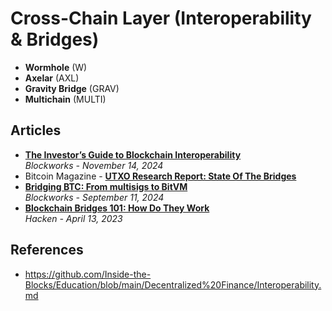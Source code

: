 # Cross-Chain Layer (Interoperability & Bridges)

- **Wormhole**       (W)
- **Axelar**         (AXL)
- **Gravity Bridge** (GRAV)
- **Multichain**     (MULTI)

## Articles
- [**The Investor’s Guide to Blockchain Interoperability**](https://blockworks.co/news/the-investors-guide-to-blockchain-interoperability)
  <br/>_Blockworks - November 14, 2024_
- Bitcoin Magazine - [**UTXO Research Report: State Of The Bridges**](https://bitcoinmagazine.com/technical/state-of-the-bridges)
- [**Bridging BTC: From multisigs to BitVM**](https://blockworks.co/newsletter/research/issue/post_d08feb9f-1ecf-4108-85fe-878d48edd78d)
  <br/>_Blockworks - September 11, 2024_
- [**Blockchain Bridges 101: How Do They Work**](https://hacken.io/discover/blockchain-bridges/)
  <br/>_Hacken - April 13, 2023_

## References
- https://github.com/Inside-the-Blocks/Education/blob/main/Decentralized%20Finance/Interoperability.md
